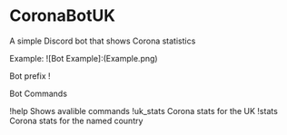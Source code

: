 # CoronaBotUK
A simple Discord bot that shows Corona statistics 


Example:
![Bot Example]:(Example.png)

Bot prefix !

Bot Commands

!help                         Shows avalible commands
!uk_stats                     Corona stats for the UK
!stats <country>              Corona stats for the named country
